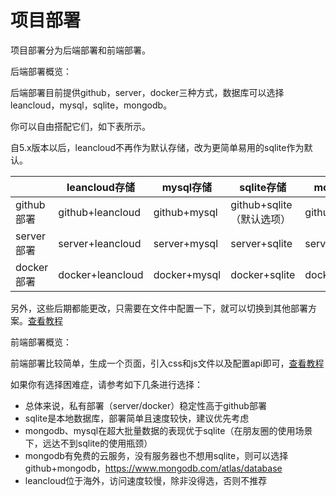 # 项目部署

项目部署分为后端部署和前端部署。

后端部署概览：

后端部署目前提供github，server，docker三种方式，数据库可以选择leancloud，mysql，sqlite，mongodb。

你可以自由搭配它们，如下表所示。

自5.x版本以后，leancloud不再作为默认存储，改为更简单易用的sqlite作为默认。

|            | leancloud存储    | mysql存储    | sqlite存储                | mongodb存储    |
| ---------- | ---------------- | ------------ | ------------------------- | -------------- |
| github部署 | github+leancloud | github+mysql | github+sqlite（默认选项） | github+mongodb |
| server部署 | server+leancloud | server+mysql | server+sqlite             | server+mongodb |
| docker部署 | docker+leancloud | docker+mysql | docker+sqlite             | docker+mongodb |

另外，这些后期都能更改，只需要在文件中配置一下，就可以切换到其他部署方案。[查看教程](backenddeploy.md?id=后端部署)

前端部署概览：

前端部署比较简单，生成一个页面，引入css和js文件以及配置api即可，[查看教程](frontenddeploy?id=前端部署)



如果你有选择困难症，请参考如下几条进行选择：

- 总体来说，私有部署（server/docker）稳定性高于github部署
- sqlite是本地数据库，部署简单且速度较快，建议优先考虑
- mongodb、mysql在超大批量数据的表现优于sqlite（在朋友圈的使用场景下，远达不到sqlite的使用瓶颈）
- mongodb有免费的云服务，没有服务器也不想用sqlite，则可以选择github+mongodb，https://www.mongodb.com/atlas/database
- leancloud位于海外，访问速度较慢，除非没得选，否则不推荐

